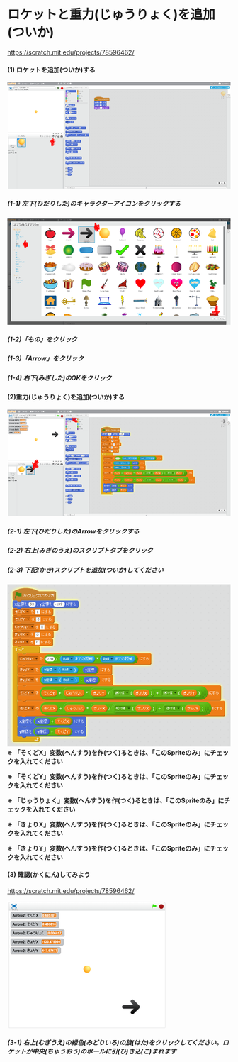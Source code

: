 # ロケットと重力(じゅうりょく)を追加(ついか)
https://scratch.mit.edu/projects/78596462/


#### (1) ロケットを追加(ついか)する
![](f2_001a.png)
##### (1-1) 左下(ひだりした)のキャラクターアイコンをクリックする
![](f2_002a.png)
##### (1-2)「もの」をクリック
##### (1-3)「Arrow」をクリック
##### (1-4) 右下(みぎした)のOKをクリック

#### (2)重力(じゅうりょく)を追加(ついか)する
![](f2_003a.png)
##### (2-1) 左下(ひだりした)のArrowをクリックする
##### (2-2) 右上(みぎのうえ)のスクリプトタブをクリック
##### (2-3) 下記(かき)スクリプトを追加(ついか)してください
![](f2_004a.png)
**※ 「そくどX」変数(へんすう)を作(つく)るときは、「このSpriteのみ」にチェックを入れてください**

**※ 「そくどY」変数(へんすう)を作(つく)るときは、「このSpriteのみ」にチェックを入れてください**

**※ 「じゅうりょく」変数(へんすう)を作(つく)るときは、「このSpriteのみ」にチェックを入れてください**

**※ 「きょりX」変数(へんすう)を作(つく)るときは、「このSpriteのみ」にチェックを入れてください**

**※ 「きょりY」変数(へんすう)を作(つく)るときは、「このSpriteのみ」にチェックを入れてください**


#### (3) 確認(かくにん)してみよう
https://scratch.mit.edu/projects/78596462/

![](gravity_scratch_001.png)

##### (3-1) 右上(むぎうえ)の緑色(みどりいろ)の旗(はた)をクリックしてください。ロケットが中央(ちゅうおう)のボールに引(ひ)き込(こ)まれます


